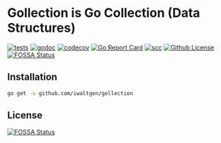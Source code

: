 # Gollection is Go Collection (Data Structures)

[![tests](https://github.com/iwaltgen/gollection/workflows/tests/badge.svg)](https://github.com/iwaltgen/gollection/actions)
[![godoc](https://img.shields.io/badge/go.dev-reference-007d9c?logo=go&logoColor=white)](https://pkg.go.dev/github.com/iwaltgen/gollection)
[![codecov](https://codecov.io/gh/iwaltgen/gollection/branch/master/graph/badge.svg)](https://codecov.io/gh/iwaltgen/gollection)
[![Go Report Card](https://goreportcard.com/badge/github.com/iwaltgen/gollection)](https://goreportcard.com/report/github.com/iwaltgen/gollection)
[![scc](https://sloc.xyz/github/iwaltgen/gollection)](https://github.com/boyter/scc/)
[![Github License](https://img.shields.io/github/license/iwaltgen/gollection)](https://github.com/iwaltgen/gollection/blob/master/LICENSE)
[![FOSSA Status](https://app.fossa.com/api/projects/git%2Bgithub.com%2Fiwaltgen%2Fgollection.svg?type=shield)](https://app.fossa.com/projects/git%2Bgithub.com%2Fiwaltgen%2Fgollection?ref=badge_shield)

## Installation

```sh
go get -u github.com/iwaltgen/gollection
```

## License

[![FOSSA Status](https://app.fossa.com/api/projects/git%2Bgithub.com%2Fiwaltgen%2Fgollection.svg?type=large)](https://app.fossa.com/projects/git%2Bgithub.com%2Fiwaltgen%2Fgollection?ref=badge_large)
